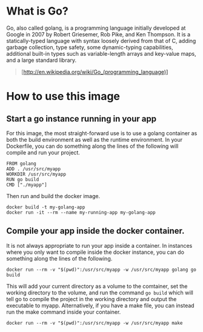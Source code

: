 # What is Go?
Go, also called golang, is a programming language initially developed at Google in 2007 by Robert Griesemer, Rob Pike, and Ken Thompson. It is a statically-typed language with syntax loosely derived from that of C, adding garbage collection, type safety, some dynamic-typing capabilities, additional built-in types such as variable-length arrays and key-value maps, and a large standard library.

> [http://en.wikipedia.org/wiki/Go_(programming_language)]

# How to use this image

## Start a go instance running in your app

For this image, the most straight-forward use is to use a golang container as both the build environment as well as the runtime environment. In your Dockerfile, you can do something along the lines of the following will compile and run your project.

    FROM golang
    ADD . /usr/src/myapp
    WORKDIR /usr/src/myapp
    RUN go build
    CMD ["./myapp"]

Then run and build the docker image.

    docker build -t my-golang-app
    docker run -it --rm --name my-running-app my-golang-app

## Compile your app inside the docker container.

It is not always appropriate to run your app inside a container. In instances where you only want to compile inside the docker instance, you can do something along the lines of the following.

    docker run --rm -v "$(pwd)":/usr/src/myapp -w /usr/src/myapp golang go build

This will add your current directory as a volume to the comtainer, set the working directory to the volume, and run the command `go build` which will tell go to compile the project in the working directory and output the executable to myapp. Alternatively, if you have a make file, you can instead run the make command inside your container.

    docker run --rm -v "$(pwd)":/usr/src/myapp -w /usr/src/myapp make

